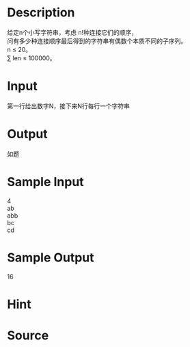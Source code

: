 
# Description

<div class="content"><div>给定n个小写字符串，考虑 n!种连接它们的顺序，</div>
<div>问有多少种连接顺序最后得到的字符串有偶数个本质不同的子序列。</div>
<div>n ≤ 20。</div>
<div>∑ len ≤ 100000。</div>
<div></div>
<p></p></div>

# Input

<div class="content"><div>第一行给出数字N，接下来N行每行一个字符串</div>
<div></div>
<p></p></div>

# Output

<div class="content"><div>如题</div>
<div></div>
<p></p></div>

# Sample Input

<div class="content"><span class="sampledata">4<br/>
ab<br/>
abb<br/>
bc<br/>
cd</span></div>

# Sample Output

<div class="content"><span class="sampledata">16</span></div>

# Hint

<div class="content"><p></p></div>

# Source

<div class="content"><p><a href="problemset.php?search="></a></p></div>


